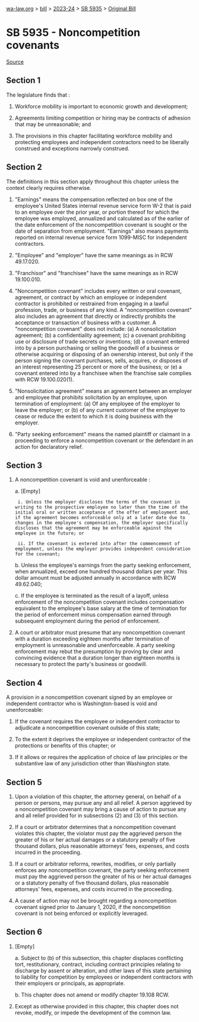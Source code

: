 [wa-law.org](/) > [bill](/bill/) > [2023-24](/bill/2023-24/) > [SB 5935](/bill/2023-24/sb/5935/) > [Original Bill](/bill/2023-24/sb/5935/1/)

# SB 5935 - Noncompetition covenants

[Source](http://lawfilesext.leg.wa.gov/biennium/2023-24/Pdf/Bills/Senate%20Bills/5935.pdf)

## Section 1
The legislature finds that :

1. Workforce mobility is important to economic growth and development;

2. Agreements limiting competition or hiring may be contracts of adhesion that may be unreasonable; and

3. The provisions in this chapter facilitating workforce mobility and protecting employees and independent contractors need to be liberally construed and exceptions narrowly construed.

## Section 2
The definitions in this section apply throughout this chapter unless the context clearly requires otherwise.

1. "Earnings" means the compensation reflected on box one of the employee's United States internal revenue service form W-2 that is paid to an employee over the prior year, or portion thereof for which the employee was employed, annualized and calculated as of the earlier of the date enforcement of the noncompetition covenant is sought or the date of separation from employment. "Earnings" also means payments reported on internal revenue service form 1099-MISC for independent contractors.

2. "Employee" and "employer" have the same meanings as in RCW 49.17.020.

3. "Franchisor" and "franchisee" have the same meanings as in RCW 19.100.010.

4. "Noncompetition covenant" includes every written or oral covenant, agreement, or contract by which an employee or independent contractor is prohibited or restrained from engaging in a lawful profession, trade, or business of any kind. A "noncompetition covenant" also includes an agreement that directly or indirectly prohibits the acceptance or transaction of business with a customer. A "noncompetition covenant" does not include: (a) A nonsolicitation agreement; (b) a confidentiality agreement; (c) a covenant prohibiting use or disclosure of trade secrets or inventions; (d) a covenant entered into by a person purchasing or selling the goodwill of a business or otherwise acquiring or disposing of an ownership interest, but only if the person signing the covenant purchases, sells, acquires, or disposes of an interest representing 25 percent or more of the business; or (e) a covenant entered into by a franchisee when the franchise sale complies with RCW 19.100.020(1).

5. "Nonsolicitation agreement" means an agreement between an employer and employee that prohibits solicitation by an employee, upon termination of employment: (a) Of any employee of the employer to leave the employer; or (b) of any current customer of the employer to cease or reduce the extent to which it is doing business with the employer.

6. "Party seeking enforcement" means the named plaintiff or claimant in a proceeding to enforce a noncompetition covenant or the defendant in an action for declaratory relief.

## Section 3
1. A noncompetition covenant is void and unenforceable :

    a. [Empty]

        i. Unless the employer discloses the terms of the covenant in writing to the prospective employee no later than the time of the initial oral or written acceptance of the offer of employment and, if the agreement becomes enforceable only at a later date due to changes in the employee's compensation, the employer specifically discloses that the agreement may be enforceable against the employee in the future; or

        ii. If the covenant is entered into after the commencement of employment, unless the employer provides independent consideration for the covenant;

    b. Unless the employee's earnings from the party seeking enforcement, when annualized, exceed one hundred thousand dollars per year. This dollar amount must be adjusted annually in accordance with RCW 49.62.040;

    c. If the employee is terminated as the result of a layoff, unless enforcement of the noncompetition covenant includes compensation equivalent to the employee's base salary at the time of termination for the period of enforcement minus compensation earned through subsequent employment during the period of enforcement.

2. A court or arbitrator must presume that any noncompetition covenant with a duration exceeding eighteen months after termination of employment is unreasonable and unenforceable. A party seeking enforcement may rebut the presumption by proving by clear and convincing evidence that a duration longer than eighteen months is necessary to protect the party's business or goodwill.

## Section 4
A provision in a noncompetition covenant signed by an employee or independent contractor who is Washington-based is void and unenforceable:

1. If the covenant requires the employee or independent contractor to adjudicate a noncompetition covenant outside of this state;

2. To the extent it deprives the employee or independent contractor of the protections or benefits of this chapter; or

3. If it allows or requires the application of choice of law principles or the substantive law of any jurisdiction other than Washington state.

## Section 5
1. Upon a violation of this chapter, the attorney general, on behalf of a person or persons, may pursue any and all relief. A person aggrieved by a noncompetition covenant  may bring a cause of action to pursue any and all relief provided for in subsections (2) and (3) of this section.

2. If a court or arbitrator determines that a noncompetition covenant violates this chapter, the violator must pay the aggrieved person the greater of his or her actual damages or a statutory penalty of five thousand dollars, plus reasonable attorneys' fees, expenses, and costs incurred in the proceeding.

3. If a court or arbitrator reforms, rewrites, modifies, or only partially enforces any noncompetition covenant, the party seeking enforcement must pay the aggrieved person the greater of his or her actual damages or a statutory penalty of five thousand dollars, plus reasonable attorneys' fees, expenses, and costs incurred in the proceeding.

4. A cause of action may not be brought regarding a noncompetition covenant signed prior to January 1, 2020, if the noncompetition covenant is not being enforced or explicitly leveraged.

## Section 6
1. [Empty]

    a. Subject to (b) of this subsection, this chapter displaces conflicting tort, restitutionary, contract, including contract principles relating to discharge by assent or alteration, and other laws of this state pertaining to liability for competition by employees or independent contractors with their employers or principals, as appropriate.

    b. This chapter does not amend or modify chapter 19.108 RCW.

2. Except as otherwise provided in this chapter, this chapter does not revoke, modify, or impede the development of the common law.
